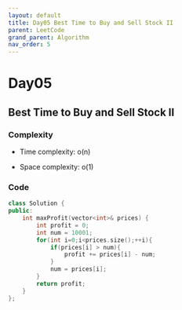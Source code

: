 ```yaml
---
layout: default
title: Day05 Best Time to Buy and Sell Stock II
parent: LeetCode
grand_parent: Algorithm
nav_order: 5
---
```


# Day05

## Best Time to Buy and Sell Stock II    

### Complexity  
- Time complexity:
o(n)

- Space complexity:
o(1)

### Code  
```c++
class Solution {
public:
    int maxProfit(vector<int>& prices) {
        int profit = 0;
        int num = 10001;
        for(int i=0;i<prices.size();++i){
            if(prices[i] > num){
                profit += prices[i] - num;
            }
            num = prices[i];
        }
        return profit;
    }
};
```
